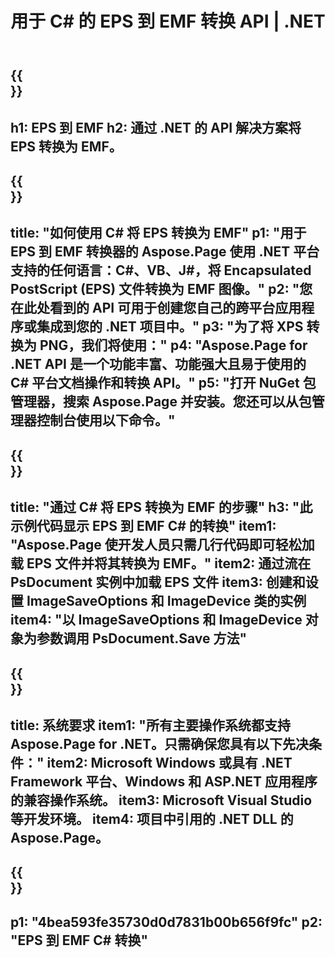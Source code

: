 ﻿---
translation: true
template: /_templates/_conversion-child-net.md
title: 用于 C# 的 EPS 到 EMF 转换 API | .NET
url: /net/conversion/eps-to-emf/
description: EPS 到 EMF C# 转换的示例代码。使用 API 示例代码在 VB.NET、Asp.NET 或任何基于 .NET 的应用程序中将批量 EPS 文件转换为 EMF。
informat: EPS
outformat: EMF
otherformats: XPS PS
---

{{<section banner>}}
---
h1: EPS 到 EMF
h2: 通过 .NET 的 API 解决方案将 EPS 转换为 EMF。
---

{{<section overview>}}
---
title: "如何使用 C# 将 EPS 转换为 EMF"
p1: "用于 EPS 到 EMF 转换器的 Aspose.Page 使用 .NET 平台支持的任何语言：C#、VB、J#，将 Encapsulated PostScript (EPS) 文件转换为 EMF 图像。"
p2: "您在此处看到的 API 可用于创建您自己的跨平台应用程序或集成到您的 .NET 项目中。"
p3: "为了将 XPS 转换为 PNG，我们将使用："
p4: "Aspose.Page for .NET API 是一个功能丰富、功能强大且易于使用的 C# 平台文档操作和转换 API。"
p5: "打开 NuGet 包管理器，搜索 Aspose.Page 并安装。您还可以从包管理器控制台使用以下命令。"
---

{{<section feature1>}}
---
title: "通过 C# 将 EPS 转换为 EMF 的步骤"
h3: "此示例代码显示 EPS 到 EMF C# 的转换"
item1: "Aspose.Page 使开发人员只需几行代码即可轻松加载 EPS 文件并将其转换为 EMF。"
item2: 通过流在 PsDocument 实例中加载 EPS 文件
item3: 创建和设置 ImageSaveOptions 和 ImageDevice 类的实例
item4: "以 ImageSaveOptions 和 ImageDevice 对象为参数调用 PsDocument.Save 方法"
---

{{<section feature2>}}
---
title: 系统要求
item1: "所有主要操作系统都支持 Aspose.Page for .NET。只需确保您具有以下先决条件："
item2: Microsoft Windows 或具有 .NET Framework 平台、Windows 和 ASP.NET 应用程序的兼容操作系统。
item3: Microsoft Visual Studio 等开发环境。
item4: 项目中引用的 .NET DLL 的 Aspose.Page。
---

{{<section gist>}}
---
p1: "4bea593fe35730d0d7831b00b656f9fc"
p2: "EPS 到 EMF C# 转换"
---
